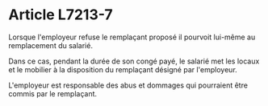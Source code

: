 # Article L7213-7

Lorsque l'employeur refuse le remplaçant proposé il pourvoit lui-même au remplacement du salarié.

Dans ce cas, pendant la durée de son congé payé, le salarié met les locaux et le mobilier à la disposition du remplaçant désigné par l'employeur.

L'employeur est responsable des abus et dommages qui pourraient être commis par le remplaçant.